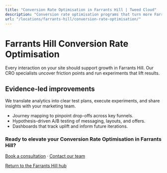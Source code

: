 ```yaml
---
title: "Conversion Rate Optimisation in Farrants Hill | Tweed Cloud"
description: "Conversion rate optimisation programs that turn more Farrants Hill visitors into customers."
url: "/locations/farrants-hill/conversion-rate-optimisation/"
---
```


# Farrants Hill Conversion Rate Optimisation

Every interaction on your site should support growth in Farrants Hill. Our CRO specialists uncover friction points and run experiments that lift results.

## Evidence-led improvements

We translate analytics into clear test plans, execute experiments, and share insights with your marketing team.

- Journey mapping to pinpoint drop-offs across key funnels.
- Hypothesis-driven A/B testing of messaging, layouts, and offers.
- Dashboards that track uplift and inform future iterations.

### Ready to elevate your Conversion Rate Optimisation in Farrants Hill?

[Book a consultation](/consultation/) · [Contact our team](/contact/)

[Return to the Farrants Hill hub](/locations/farrants-hill/)
